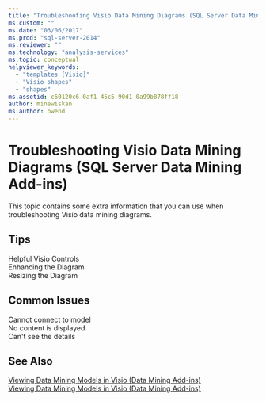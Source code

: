 ```yaml
---
title: "Troubleshooting Visio Data Mining Diagrams (SQL Server Data Mining Add-ins) | Microsoft Docs"
ms.custom: ""
ms.date: "03/06/2017"
ms.prod: "sql-server-2014"
ms.reviewer: ""
ms.technology: "analysis-services"
ms.topic: conceptual
helpviewer_keywords: 
  - "templates [Visio]"
  - "Visio shapes"
  - "shapes"
ms.assetid: c60120c6-0af1-45c5-90d1-0a99b878ff18
author: minewiskan
ms.author: owend
---
```

# Troubleshooting Visio Data Mining Diagrams (SQL Server Data Mining Add-ins)
  This topic contains some extra information that you can use when troubleshooting Visio data mining diagrams.  
  
## Tips  
 Helpful Visio Controls  
  Enhancing the Diagram  
  Resizing the Diagram  
  
## Common Issues  
 Cannot connect to model  
  No content is displayed  
  Can't see the details  
  
## See Also  
 [Viewing Data Mining Models in Visio &#40;Data Mining Add-ins&#41;](viewing-data-mining-models-in-visio-data-mining-add-ins.md)   
 [Viewing Data Mining Models in Visio &#40;Data Mining Add-ins&#41;](viewing-data-mining-models-in-visio-data-mining-add-ins.md)  
  
  
